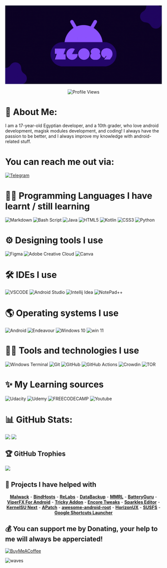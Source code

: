 
![Banner](https://github.com/ZG089/ZG089/blob/12cfd6add034e8ae2f6a0d310839963f264f9d69/assets/ZGX.gif)
<div align="center">
  <img src="https://api.visitorbadge.io/api/VisitorHit?user=ZG089&repo=ZG089&countColor=%237B1E7A" alt="Profile Views" class="center">
</div>

# 👦 About Me:
I am a 17-year-old Egyptian developer, and a 10th grader, who love android development, magisk modules development, and coding!
I always have the passion to be better, and I always improve my knowledge with android-related stuff.

# You can reach me out via:
[![Telegram](https://ziadoua.github.io/m3-Markdown-Badges/badges/Telegram/telegram1.svg)](https://t.me/ZG089) 

# 👨‍💻 Programming Languages I have learnt / still learning
![Markdown](https://img.shields.io/badge/markdown-%23000000.svg?style=for-the-badge&logo=markdown&logoColor=white) ![Bash Script](https://img.shields.io/badge/bash_script-%23121011.svg?style=for-the-badge&logo=gnu-bash&logoColor=white) ![Java](https://img.shields.io/badge/java-%23ED8B00.svg?style=for-the-badge&logo=openjdk&logoColor=white) ![HTML5](https://img.shields.io/badge/html5-%23E34F26.svg?style=for-the-badge&logo=html5&logoColor=white) ![Kotlin](https://img.shields.io/badge/kotlin-%237F52FF.svg?style=for-the-badge&logo=kotlin&logoColor=white) ![CSS3](https://img.shields.io/badge/css3-%231572B6.svg?style=for-the-badge&logo=css3&logoColor=white) ![Python](https://img.shields.io/badge/python-3670A0?style=for-the-badge&logo=python&logoColor=ffdd54)

# ⚙ Designing tools I use 
![Figma](https://img.shields.io/badge/figma-%23F24E1E.svg?style=for-the-badge&logo=figma&logoColor=white) ![Adobe Creative Cloud](https://img.shields.io/badge/Adobe%20Creative%20Cloud-DA1F26.svg?style=for-the-badge&logo=Adobe%20Creative%20Cloud&logoColor=white) ![Canva](https://img.shields.io/badge/Canva-%2300C4CC.svg?&style=for-the-badge&logo=Canva&logoColor=white)

# 🛠 IDEs I use
![VSCODE](https://img.shields.io/badge/VSCode-0078D4?style=for-the-badge&logo=vscode&logoColor=white) ![Android Studio](https://img.shields.io/badge/Android_Studio-3DDC84?style=for-the-badge&logo=android-studio&logoColor=white) ![Intellij Idea](https://img.shields.io/badge/IntelliJ_IDEA-000000.svg?style=for-the-badge&logo=intellij-idea&logoColor=white) ![NotePad++](https://img.shields.io/badge/Notepad++-90E59A.svg?style=for-the-badge&logo=notepad%2B%2B&logoColor=black)

# 🌎 Operating systems I use
![Android](https://ziadoua.github.io/m3-Markdown-Badges/badges/Android/android3.svg) ![Endeavour](https://ziadoua.github.io/m3-Markdown-Badges/badges/EndeavourOS/endeavouros3.svg) ![Windows 10](https://ziadoua.github.io/m3-Markdown-Badges/badges/Windows10/windows101.svg) ![win 11](https://ziadoua.github.io/m3-Markdown-Badges/badges/Windows11/windows111.svg)

# 👨‍💻 Tools and technologies I use
![Windows Terminal](https://img.shields.io/badge/Windows%20Terminal-%234D4D4D.svg?style=for-the-badge&logo=windows-terminal&logoColor=white) ![Git](https://img.shields.io/badge/git-%23F05033.svg?style=for-the-badge&logo=git&logoColor=white) ![GitHub](https://img.shields.io/badge/github-%23121011.svg?style=for-the-badge&logo=github&logoColor=white) ![GitHub Actions](https://img.shields.io/badge/github%20actions-%232671E5.svg?style=for-the-badge&logo=githubactions&logoColor=white) ![Crowdin](https://img.shields.io/badge/Crowdin-2E3340.svg?style=for-the-badge&logo=Crowdin&logoColor=white) ![TOR](https://img.shields.io/badge/tor-%237E4798.svg?style=for-the-badge&logo=tor-project&logoColor=white)

# ✨ My Learning sources
![Udacity](https://img.shields.io/badge/Udacity-white?style=for-the-badge&logo=udacity&logoColor=#5FCFEE) ![Udemy](https://img.shields.io/badge/Udemy-EC5252?style=for-the-badge&logo=Udemy&logoColor=white) ![FREECODECAMP](https://img.shields.io/badge/freecodecamp-27273D?style=for-the-badge&logo=freecodecamp&logoColor=white) ![Youtube](https://img.shields.io/badge/Youtube-%23B92B27.svg?&style=for-the-badge&logo=youtube&logoColor=white)

# 📊 GitHub Stats:
![](https://github-readme-stats.vercel.app/api?username=ZG089&theme=gotham&hide_border=true&include_all_commits=false&count_private=true)
![](https://github-readme-stats.vercel.app/api/top-langs/?username=ZG089&theme=gotham&hide_border=true&include_all_commits=true&count_private=false&layout=compact)

## 🏆 GitHub Trophies
![](https://github-profile-trophy.vercel.app/?username=ZG089&theme=gotham2&no-frame=false&no-bg=false&margin-w=4)

## 🤩 Projects I have helped with
<div align="center">
    <strong><a href="https://github.com/Magisk-Modules-Alt-Repo/Malwack">Malwack</a></strong> -
    <strong><a href="https://github.com/backslashxx/bindhosts">BindHosts</a></strong> - 
    <strong><a href="https://github.com/theimpulson/ReLabs">ReLabs</a></strong> - 
    <strong><a href="https://github.com/XayahSuSuSu/Android-DataBackup">DataBackup</a></strong> - 
    <strong><a href="https://github.com/DerGoogler/MMRL">MMRL</a></strong> -
    <strong><a href="https://play.google.com/store/apps/details?id=com.paget96.batteryguru">BatteryGuru</a></strong> -
    <strong><a href="https://github.com/WSTxda/ViperFX-RE-Releases">ViperFX For Android</a></strong> -
    <strong><a href="https://github.com/KOWX712/Tricky-Addon-Update-Target-List">Tricky Addon</a></strong> -
    <strong><a href="https://encore.rem01gaming.dev/">Encore Tweaks</a></strong> -
    <strong><a href="https://github.com/Sparkleseditor/Sparkleseditor">Sparkles Editor</a></strong> -
    <strong><a href="https://github.com/KernelSU-Next/KernelSU-Next">KernelSU Next</a></strong> - 
    <strong><a href="https://github.com/bmax121/APatch">APatch</a></strong> -
    <strong><a href="https://github.com/fynks/awesome-android-root">awesome-android-root</a></strong> -
    <strong><a href="https://github.com/forsaken-heart24/HorizonUX">HorizonUX</a></strong> - 
    <strong><a href="https://github.com/sidex15/susfs4ksu-module">SUSFS</a></strong> -
    <strong><a href="https://github.com/WSTxda/Google-Shortcuts-Launcher">Google Shortcuts Launcher</a></strong>
</div>

  ## 💰 You can support me by Donating, your help to me will always be apperciated!
  [![BuyMeACoffee](https://img.shields.io/badge/Buy%20Me%20a%20Coffee-ffdd00?style=for-the-badge&logo=buy-me-a-coffee&logoColor=black)](https://buymeacoffee.com/zg089) 


![waves](https://camo.githubusercontent.com/01613641e066bc78acfda1be0d89b5010939de377b715d7d24b370434bde46cb/68747470733a2f2f63617073756c652d72656e6465722e76657263656c2e6170702f6170693f747970653d776176696e6726636f6c6f723d6772616469656e74266865696768743d3131302673656374696f6e3d666f6f746572)
